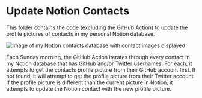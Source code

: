 # Update Notion Contacts

This folder contains the code (excluding the GitHub Action) to update the
profile pictures of contacts in my personal Notion database.

![Image of my Notion contacts database with contact images displayed](https://github.com/michaeljolley/michaeljolley/assets/1228996/c5603cb0-d8fd-451b-a9ed-52bc8d4af698)

Each Sunday morning, the GitHub Action iterates through every contact in my
Notion database that has GitHub and/or Twitter usernames. For each, it attempts
to get the contacts profile picture from their GitHub account first. If not
found, it will attempt to get the profile picture from their Twitter account. If
the profile picture is different than the current picture in Notion, it attempts
to update the Notion contact with the new profile picture.  